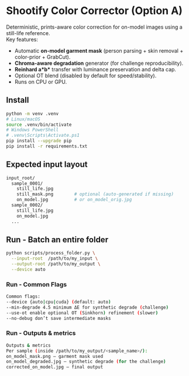 # Shootify Color Corrector (Option A)

Deterministic, prints-aware color correction for on-model images using a still-life reference.  
Key features:
- Automatic **on-model garment mask** (person parsing + skin removal + color-prior + GrabCut).
- **Chroma-aware degradation** generator (for challenge reproducibility).
- **Reinhard a\*b\*** transfer with luminance preservation and delta cap.
- Optional OT blend (disabled by default for speed/stability).
- Runs on CPU or GPU.

## Install
```bash
python -m venv .venv
# Linux/macOS
source .venv/bin/activate
# Windows PowerShell
# .venv\Scripts\Activate.ps1
pip install --upgrade pip
pip install -r requirements.txt


```

## Expected input layout
```bash
input_root/
  sample_0001/
    still_life.jpg
    still_mask.png        # optional (auto-generated if missing)
    on_model.jpg          # or on_model_orig.jpg
  sample_0002/
    still_life.jpg
    on_model.jpg
  ...
```
## Run - Batch an entire folder
```bash
python scripts/process_folder.py \
  --input-root  /path/to/my_input \
  --output-root /path/to/my_output \
  --device auto

```


### Run - Common Flags
```bash
Common flags:
--device {auto|cpu|cuda} (default: auto)
--min-degrade 4.5 minimum ΔE for synthetic degrade (challenge)
--use-ot enable optional OT (Sinkhorn) refinement (slower)
--no-debug don’t save intermediate masks

```

### Run - Outputs & metrics
```bash
Outputs & metrics
Per sample (inside /path/to/my_output/<sample_name>/):
on_model_mask.png — garment mask used
on_model_degraded.jpg — synthetic degrade (for the challenge)
corrected_on_model.jpg — final output
```
